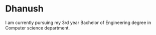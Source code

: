 # Dhanush
I am currently pursuing my 3rd year Bachelor of Engineering degree in Computer science department.

